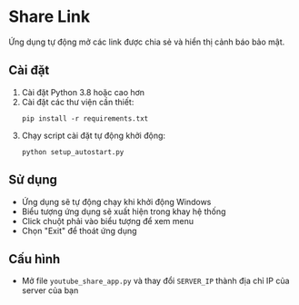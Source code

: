 # Share Link

Ứng dụng tự động mở các link được chia sẻ và hiển thị cảnh báo bảo mật.

## Cài đặt

1. Cài đặt Python 3.8 hoặc cao hơn
2. Cài đặt các thư viện cần thiết:
   ```
   pip install -r requirements.txt
   ```
3. Chạy script cài đặt tự động khởi động:
   ```
   python setup_autostart.py
   ```

## Sử dụng

- Ứng dụng sẽ tự động chạy khi khởi động Windows
- Biểu tượng ứng dụng sẽ xuất hiện trong khay hệ thống
- Click chuột phải vào biểu tượng để xem menu
- Chọn "Exit" để thoát ứng dụng

## Cấu hình

- Mở file `youtube_share_app.py` và thay đổi `SERVER_IP` thành địa chỉ IP của server của bạn 